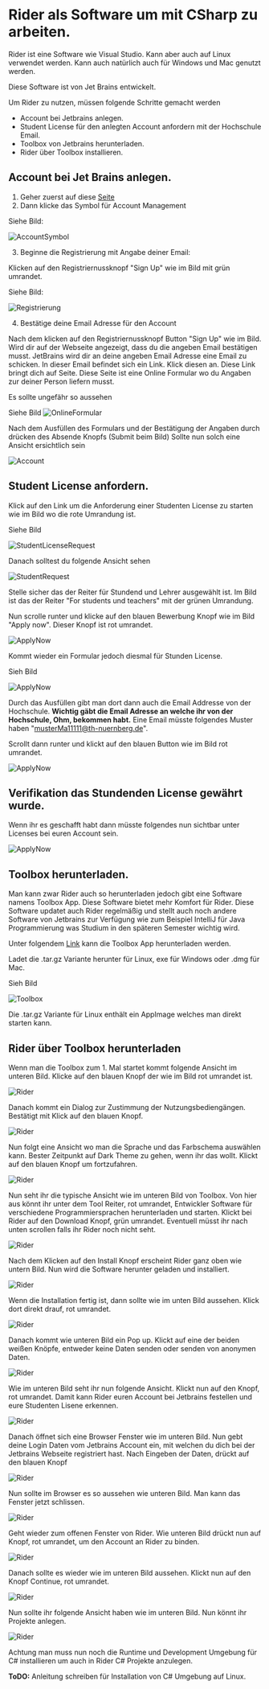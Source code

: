 # Rider als Software um mit CSharp zu arbeiten.

Rider ist eine Software wie Visual Studio. Kann aber auch auf Linux verwendet werden.
Kann auch natürlich auch für Windows und Mac genutzt werden.

Diese Software ist von Jet Brains entwickelt.

Um Rider zu nutzen, müssen folgende Schritte gemacht werden

- Account bei Jetbrains anlegen.
- Student License für den anlegten Account anfordern mit der Hochschule Email.
- Toolbox von Jetbrains herunterladen.
- Rider über Toolbox installieren.

## Account bei Jet Brains anlegen.

1. Geher zuerst auf diese [Seite](https://www.jetbrains.com/) 
2. Dann klicke das Symbol für Account Management 

Siehe Bild:

![AccountSymbol](./pictures/p1.png)

3. Beginne die Registrierung mit Angabe deiner Email:

Klicken auf den Registriernussknopf "Sign Up" wie im Bild mit grün umrandet.

Siehe Bild:

![Registrierung](./pictures/p2.png)



4. Bestätige deine Email Adresse für den Account

Nach dem klicken auf den Registriernussknopf Button "Sign Up" wie im Bild. 
Wird dir auf der Webseite angezeigt, dass du die angeben Email bestätigen musst. 
JetBrains wird dir an deine angeben Email Adresse eine Email zu schicken.
In dieser Email befindet sich ein Link. Klick diesen an. Diese Link bringt dich auf Seite.
Diese Seite ist eine Online Formular wo du Angaben zur deiner Person liefern musst.

Es sollte ungefähr so aussehen

Siehe Bild 
![OnlineFormular](./pictures/p3.png) 

Nach dem Ausfüllen des Formulars und der Bestätigung der Angaben durch drücken des Absende Knopfs (Submit beim Bild)
Sollte nun solch eine Ansicht ersichtlich sein

![Account](./pictures/p4.png) 

## Student License anfordern.

Klick auf den Link um die Anforderung einer Studenten License zu starten wie im Bild 
wo die rote Umrandung ist.

Siehe Bild

![StudentLicenseRequest](./pictures/p5.png)

Danach solltest du folgende Ansicht sehen

![StudentRequest](./pictures/p6.png)

Stelle sicher das der Reiter für Stundend und Lehrer ausgewählt ist.
Im Bild ist das der Reiter "For students und teachers" mit der grünen Umrandung.

Nun scrolle runter und klicke auf den blauen Bewerbung Knopf wie im Bild "Apply now".
Dieser Knopf ist rot umrandet.

![ApplyNow](./pictures/p7.png)

Kommt wieder ein Formular jedoch diesmal für Stunden License.


Sieh Bild

![ApplyNow](./pictures/p8.png)

Durch das Ausfüllen gibt man dort dann auch die Email Addresse von der Hochschule.
**Wichtig gäbt die Email Adresse an welche ihr von der Hochschule, Ohm, bekommen habt.**
Eine Email müsste folgendes Muster haben "musterMa11111@th-nuernberg.de".

Scrollt dann runter und klickt auf den blauen Button wie im Bild rot umrandet.

![ApplyNow](./pictures/p9.png)


## Verifikation das Stundenden License gewährt wurde.

Wenn ihr es geschafft habt dann müsste folgendes nun sichtbar unter Licenses bei euren Account sein. 

![ApplyNow](./pictures/p10.png)

## Toolbox herunterladen.

Man kann zwar Rider auch so herunterladen jedoch gibt eine Software namens Toolbox App.
Diese Software bietet mehr Komfort für Rider. Diese Software updatet auch Rider regelmäßig und stellt auch noch
andere Software von Jetbrains zur Verfügung wie zum Beispiel IntelliJ für Java Programmierung was Studium in den späteren Semester wichtig wird.

Unter folgendem [Link](https://www.jetbrains.com/toolbox-app/) kann die Toolbox App herunterladen werden.

Ladet die .tar.gz Variante herunter für Linux, exe für Windows oder .dmg für Mac.

Sieh Bild 

![Toolbox](./pictures/p11.png)

Die .tar.gz Variante für Linux enthält ein AppImage welches man direkt starten kann.

## Rider über Toolbox herunterladen 

Wenn man die Toolbox zum 1. Mal startet kommt folgende Ansicht im unteren Bild.
Klicke auf den blauen Knopf der wie im Bild rot umrandet ist. 

![Rider](./pictures/p13.png)

Danach kommt ein Dialog zur Zustimmung der Nutzungsbediengängen.
Bestätigt mit Klick auf den blauen Knopf. 

![Rider](./pictures/p14.png)

Nun folgt eine Ansicht wo man die Sprache und das Farbschema auswählen kann.
Bester Zeitpunkt auf Dark Theme zu gehen, wenn ihr das wollt.
Klickt auf den blauen Knopf um fortzufahren.

![Rider](./pictures/p15.png)

Nun seht ihr die typische Ansicht wie im unteren Bild von Toolbox. Von hier aus
könnt ihr unter dem Tool Reiter, rot umrandet, Entwickler Software für verschiedene Programmiersprachen herunterladen und starten. Klickt bei Rider auf den Download Knopf, grün umrandet. Eventuell müsst ihr nach unten scrollen falls 
ihr Rider noch nicht seht.

![Rider](./pictures/p16.png)

Nach dem Klicken auf den Install Knopf erscheint Rider ganz oben wie untern Bild.
Nun wird die Software herunter geladen und installiert.

![Rider](./pictures/p17.png)

Wenn die Installation fertig ist, dann sollte wie im unten Bild aussehen.
Klick dort direkt drauf, rot umrandet.

![Rider](./pictures/p18.png)

Danach kommt wie unteren Bild ein Pop up. Klickt auf eine der beiden weißen Knöpfe, entweder keine Daten senden oder senden von anonymen Daten.

![Rider](./pictures/p19.png)

Wie im unteren Bild seht ihr nun folgende Ansicht. Klickt nun auf den Knopf, rot umrandet. Damit kann Rider euren Account bei Jetbrains festellen und eure Studenten Lisene erkennen.


![Rider](./pictures/p20.png)

Danach öffnet sich eine Browser Fenster wie im unteren Bild.
Nun gebt deine Login Daten vom Jetbrains Account ein, mit welchen du dich bei
der Jetbrains Webseite registriert hast. Nach Eingeben der Daten, drückt auf den 
blauen Knopf

![Rider](./pictures/p21.png)

Nun sollte im Browser es so aussehen wie unteren Bild.
Man kann das Fenster jetzt schlissen.

![Rider](./pictures/p22.png)

Geht wieder zum offenen Fenster von Rider.
Wie unteren Bild drückt nun auf Knopf, rot umrandet, um den Account an Rider zu binden.

![Rider](./pictures/p23.png)

Danach sollte es wieder wie im unteren Bild aussehen.
Klickt nun auf den Knopf Continue, rot umrandet.

![Rider](./pictures/p24.png)

Nun sollte ihr folgende Ansicht haben wie im unteren Bild.
Nun könnt ihr Projekte anlegen.

![Rider](./pictures/p25.png)

Achtung man muss nun noch die Runtime und Development Umgebung für C# installieren um auch in Rider C# Projekte anzulegen.

**ToDO:** Anleitung schreiben für Installation von C# Umgebung auf Linux.
